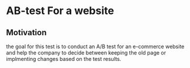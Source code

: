 # AB-test For a website
## Motivation
the goal for this test is to conduct an A/B test for an e-commerce website and help the company to decide between keeping the old page or implmenting changes based on the test results.
